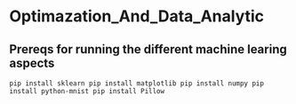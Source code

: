 # Optimazation_And_Data_Analytic

## Prereqs for running the different machine learing aspects ##

`
pip install sklearn
pip install matplotlib
pip install numpy
pip install python-mnist
pip install Pillow
`
